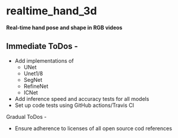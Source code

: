 # realtime_hand_3d

<b>Real-time hand pose and shape in RGB videos</b>

## Immediate ToDos -

- Add implementations of
    - UNet
    - Unet1/8
    - SegNet
    - RefineNet
    - ICNet
- Add inference speed and accuracy tests for all models
- Set up code tests using GitHub actions/Travis CI 


Gradual ToDos - 

- Ensure adherence to licenses of all open source cod references